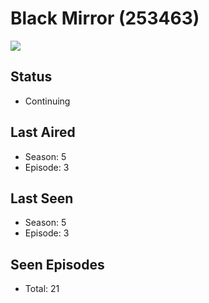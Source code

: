 # Black Mirror (253463)

<img src="https://dg31sz3gwrwan.cloudfront.net/poster/253463/1158937-0-optimized.jpg" />

## Status
* Continuing
## Last Aired
* Season: 5
* Episode: 3
## Last Seen
* Season: 5
* Episode: 3
## Seen Episodes
* Total: 21

